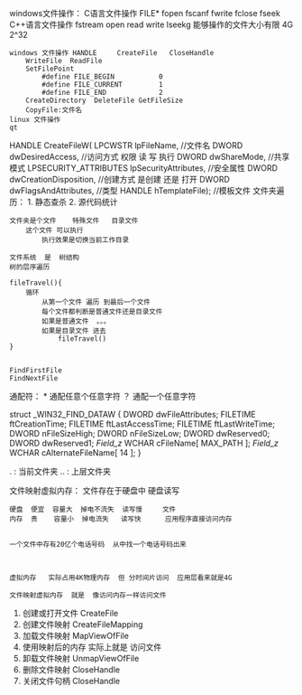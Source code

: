 windows文件操作：
	C语言文件操作       FILE*  fopen fscanf fwrite fclose fseek
	C++语言文件操作  fstream   open  read write lseekg
		能够操作的文件大小有限    4G  2^32

	windows 文件操作 HANDLE     CreateFile   CloseHandle
		WriteFile  ReadFile   
		SetFilePoint
			#define FILE_BEGIN           0
			#define FILE_CURRENT         1
			#define FILE_END             2
		CreateDirectory  DeleteFile GetFileSize
		CopyFile:文件名
	linux 文件操作
	qt 
HANDLE CreateFileW(
    LPCWSTR		lpFileName,						//文件名
    DWORD		dwDesiredAccess,				//访问方式
			权限     读  写  执行
    DWORD		dwShareMode,					//共享模式
    LPSECURITY_ATTRIBUTES lpSecurityAttributes, //安全属性
    DWORD		dwCreationDisposition,			//创建方式 
			是创建 还是 打开
    DWORD		dwFlagsAndAttributes,			//类型
    HANDLE		hTemplateFile);					//模板文件
文件夹遍历：
	1. 静态查杀
	2. 源代码统计

	文件夹是个文件    特殊文件   目录文件   
		这个文件 可以执行  
			执行效果是切换当前工作目录
	
	文件系统  是  树结构
	树的层序遍历
	
	fileTravel(){
		循环 
			从第一个文件 遍历 到最后一个文件
			每个文件都判断是普通文件还是目录文件
			如果是普通文件  。。。
			如果是目录文件 进去
				fileTravel()
	}


	FindFirstFile
	FindNextFile

通配符：
	*      通配任意个任意字符
	？     通配一个任意字符

struct _WIN32_FIND_DATAW {
    DWORD dwFileAttributes;
    FILETIME ftCreationTime;
    FILETIME ftLastAccessTime;
    FILETIME ftLastWriteTime;
    DWORD nFileSizeHigh;
    DWORD nFileSizeLow;
    DWORD dwReserved0;
    DWORD dwReserved1;
    _Field_z_ WCHAR  cFileName[ MAX_PATH ];
    _Field_z_ WCHAR  cAlternateFileName[ 14 ];
} 

.  : 当前文件夹
.. : 上层文件夹


文件映射虚拟内存：
	文件存在于硬盘中  硬盘读写  
	
	硬盘  便宜  容量大  掉电不流失  读写慢     文件
 	内存  贵    容量小  掉电流失   读写快      应用程序直接访问内存


	一个文件中存有20亿个电话号码  从中找一个电话号码出来



	虚拟内存   实际占用4K物理内存  但 分时间片访问  应用层看来就是4G
	
	文件映射虚拟内存  就是  像访问内存一样访问文件

1. 创建或打开文件    CreateFile
2. 创建文件映射		CreateFileMapping
3. 加载文件映射      MapViewOfFile
4. 使用映射后的内存 实际上就是 访问文件
5. 卸载文件映射      UnmapViewOfFile
6. 删除文件映射      CloseHandle
7. 关闭文件句柄      CloseHandle